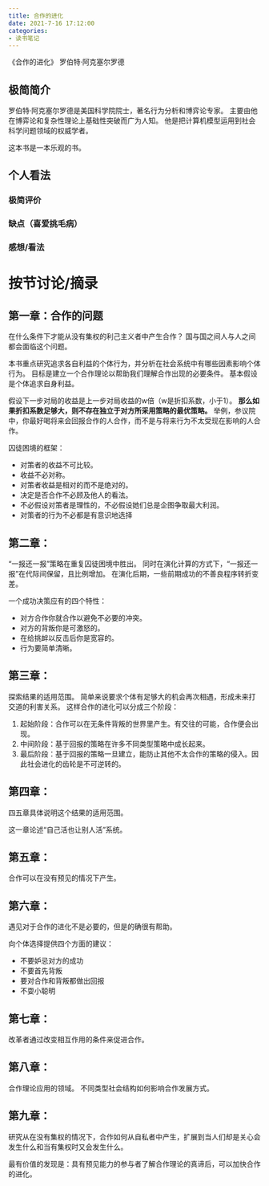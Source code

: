 ```yaml
---
title: 合作的进化
date: 2021-7-16 17:12:00
categories:
- 读书笔记
---
```


《合作的进化》 罗伯特·阿克塞尔罗德

<!-- more -->

## 极简简介

罗伯特·阿克塞尔罗德是美国科学院院士，著名行为分析和博弈论专家。
主要由他在博弈论和复杂性理论上基础性突破而广为人知。
他是把计算机模型运用到社会科学问题领域的权威学者。

这本书是一本乐观的书。

## 个人看法



### 极简评价


### 缺点（喜爱挑毛病）

### 感想/看法

# 按节讨论/摘录

## 第一章：合作的问题

在什么条件下才能从没有集权的利己主义者中产生合作？
国与国之间人与人之间都会面临这个问题。

本书重点研究追求各自利益的个体行为，并分析在社会系统中有哪些因素影响个体行为。
目标是建立一个合作理论以帮助我们理解合作出现的必要条件。
基本假设是个体追求自身利益。

假设下一步对局的收益是上一步对局收益的w倍（w是折扣系数，小于1）。
**那么如果折扣系数足够大，则不存在独立于对方所采用策略的最优策略。**
举例，参议院中，你最好喝将来会回报合作的人合作，而不是与将来行为不太受现在影响的人合作。

囚徒困境的框架：
- 对策者的收益不可比较。
- 收益不必对称。
- 对策者收益是相对的而不是绝对的。
- 决定是否合作不必顾及他人的看法。
- 不必假设对策者是理性的，不必假设她们总是企图争取最大利润。
- 对策者的行为不必都是有意识地选择

## 第二章：

“一报还一报”策略在重复囚徒困境中胜出。
同时在演化计算的方式下，“一报还一报”在代际间保留，且比例增加。
在演化后期，一些前期成功的不善良程序转折变差。

一个成功决策应有的四个特性：
- 对方合作你就合作以避免不必要的冲突。
- 对方的背叛你是可激怒的。
- 在给挑衅以反击后你是宽容的。
- 行为要简单清晰。

## 第三章：

探索结果的适用范围。
简单来说要求个体有足够大的机会再次相遇，形成未来打交道的利害关系。
这样合作的进化可以分成三个阶段：
1. 起始阶段：合作可以在无条件背叛的世界里产生。有交往的可能，合作便会出现。
2. 中间阶段：基于回报的策略在许多不同类型策略中成长起来。
3. 最后阶段：基于回报的策略一旦建立，能防止其他不太合作的策略的侵入。因此社会进化的齿轮是不可逆转的。

## 第四章：

四五章具体说明这个结果的适用范围。

这一章论述“自己活也让别人活”系统。

## 第五章：

合作可以在没有预见的情况下产生。

## 第六章：

遇见对于合作的进化不是必要的，但是的确很有帮助。

向个体选择提供四个方面的建议：
- 不要妒忌对方的成功
- 不要首先背叛
- 要对合作和背叛都做出回报
- 不耍小聪明

## 第七章：

改革者通过改变相互作用的条件来促进合作。

## 第八章：

合作理论应用的领域。
不同类型社会结构如何影响合作发展方式。

## 第九章：

研究从在没有集权的情况下，合作如何从自私者中产生，扩展到当人们却是关心会发生什么和当有集权时又会发生什么。

最有价值的发现是：具有预见能力的参与者了解合作理论的真谛后，可以加快合作的进化。